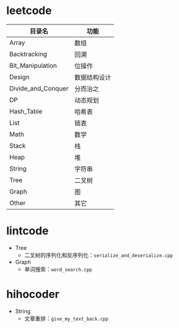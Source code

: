 # leetcode
目录名 | 功能
--- | ---
Array | 数组
Backtracking | 回溯
Bit_Manipulation | 位操作
Design | 数据结构设计
Divide_and_Conquer | 分而治之
DP | 动态规划
Hash_Table | 哈希表
List | 链表
Math | 数学
Stack | 栈
Heap | 堆
String | 字符串
Tree | 二叉树
Graph | 图
Other | 其它


# lintcode
* Tree
  * 二叉树的序列化和反序列化：`serialize_and_deserialize.cpp`
* Graph
  * 单词搜索：`word_search.cpp`

# hihocoder
* String
  * 文章重排：`give_my_text_back.cpp`
